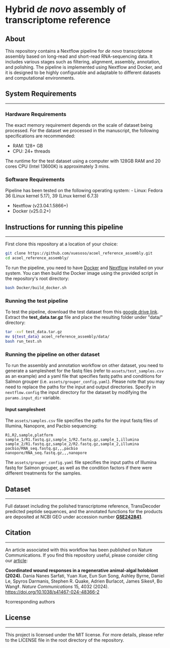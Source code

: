# Hybrid *de novo* assembly of transcriptome reference
## About

This repository contains a Nextflow pipeline for *de novo* transcriptome assembly based on long-read and short-read RNA-sequencing data. It includes various stages such as filtering, alignment, assembly, annotation, and polishing. The pipeline is implemented using Nextflow and Docker, and it is designed to be highly configurable and adaptable to different datasets and computational environments.

## System Requirements
-----
### Hardware Requirements

The exact memory requirement depends on the scale of dataset being processed. For the dataset we processed in the manuscript, the following specifications are recommended:

- RAM: 128+ GB
- CPU: 24+ threads

The runtime for the test dataset using a computer with 128GB RAM and 20 cores CPU (Intel 13600K) is approximately 3 mins.

### Software Requirements

Pipeline has been tested on the following operating system:
    - Linux: Fedora 36 (Linux kernel 5.17), 39 (Linux kernel 6.7.3)

- Nextflow (v23.04.1.5866+)
- Docker (v25.0.2+)

## Instructions for running this pipeline
-----

First clone this repository at a location of your choice:

```bash
git clone https://github.com/xuesoso/acoel_reference_assembly.git
cd acoel_reference_assembly/
```

To run the pipeline, you need to have [Docker](https://docs.docker.com/engine/install/) and [Nextflow](https://www.nextflow.io/docs/latest/getstarted.html) installed on your system. You can then build the Docker image using the provided script in the repository's root directory:

```bash
bash Docker/build_docker.sh
```

### Running the test pipeline

To test the pipeline, download the test dataset from this [google drive link](https://drive.google.com/file/d/11pL8G-3bgaXjzsJymLgYMJF-Xb8wx3X1/view?usp=sharing). Extract the **test_data.tar.gz** file and place the resulting folder under "data/" directory:

```bash
tar -xvf test_data.tar.gz
mv ${test_data} acoel_reference_assembly/data/
bash run_test.sh
```

### Running the pipeline on other dataset

To run the assembly and annotation workflow on other dataset, you need to generate a samplesheet for the fastq files (refer to `assets/test_samples.csv` as an example) and a yaml file that specifies fastq paths and conditions for Salmon grouper (i.e. `assets/grouper_config.yaml`). Please note that you may need to replace the paths for the input and output directories. Specify in `nextflow.config` the input directory for the dataset by modifying the `params.input_dir` variable.

#### Input samplesheet
The `assets/samples.csv` file specifies the paths for the input fastq files of Illumina, Nanopore, and Pacbio sequencing:

```csv
R1,R2,sample,platform
sample_1/R1.fastq.gz,sample_1/R2.fastq.gz,sample_1,illumina
sample_2/R1.fastq.gz,sample_2/R2.fastq.gz,sample_2,illumina
pacbio/RNA_seq.fastq.gz,,,pacbio
nanopore/RNA_seq.fastq.gz,,,nanopore
```

The `assets/grouper_config.yaml` file specifies the input paths of Illumina fastq for Salmon grouper, as well as the condition factors if there were different treatments for the samples. 

## Dataset
-----

Full dataset including the polished transcriptome reference, TransDecoder predicted peptide sequences, and the annotated functions for the products are deposited at NCBI GEO under accession number **[GSE242841](https://www.ncbi.nlm.nih.gov/geo/query/acc.cgi?acc=GSE242841)**.

## Citation
-----

An article associated with this workflow has been published on Nature Communications. If you find this repository useful, please consider citing our [article](https://www.nature.com/articles/s41467-024-48366-2):

**Coordinated wound responses in a regenerative animal-algal holobiont (2024).** Dania Nanes Sarfati, Yuan Xue, Eun Sun Song, Ashley Byrne, Daniel Le, Spyros Darmanis, Stephen R. Quake, Adrien Burlacot, James Sikes‡, Bo Wang‡. *Nature Communications* 15, 4032 (2024). https://doi.org/10.1038/s41467-024-48366-2

‡corresponding authors

## License
-----

This project is licensed under the MIT license. For more details, please refer to the LICENSE file in the root directory of the repository.
